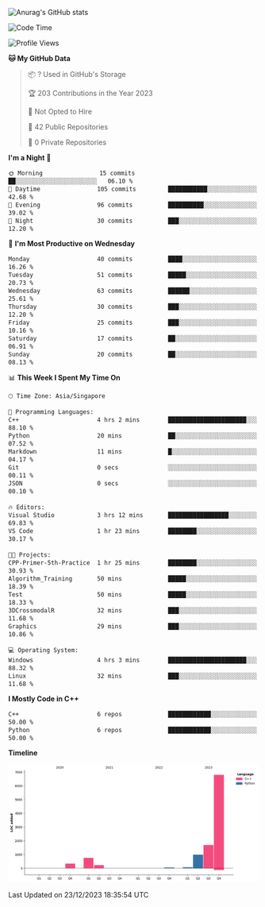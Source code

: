 ![Anurag's GitHub stats](https://github-readme-stats.vercel.app/api?username=OnePointFive99&show_icons=true&theme=transparent)

<!--START_SECTION:waka-->
![Code Time](http://img.shields.io/badge/Code%20Time-70%20hrs%2016%20mins-blue)

![Profile Views](http://img.shields.io/badge/Profile%20Views-1-blue)

**🐱 My GitHub Data** 

> 📦 ? Used in GitHub's Storage 
 > 
> 🏆 203 Contributions in the Year 2023
 > 
> 🚫 Not Opted to Hire
 > 
> 📜 42 Public Repositories 
 > 
> 🔑 0 Private Repositories 
 > 
**I'm a Night 🦉** 

```text
🌞 Morning                15 commits          ██░░░░░░░░░░░░░░░░░░░░░░░   06.10 % 
🌆 Daytime                105 commits         ███████████░░░░░░░░░░░░░░   42.68 % 
🌃 Evening                96 commits          ██████████░░░░░░░░░░░░░░░   39.02 % 
🌙 Night                  30 commits          ███░░░░░░░░░░░░░░░░░░░░░░   12.20 % 
```
📅 **I'm Most Productive on Wednesday** 

```text
Monday                   40 commits          ████░░░░░░░░░░░░░░░░░░░░░   16.26 % 
Tuesday                  51 commits          █████░░░░░░░░░░░░░░░░░░░░   20.73 % 
Wednesday                63 commits          ██████░░░░░░░░░░░░░░░░░░░   25.61 % 
Thursday                 30 commits          ███░░░░░░░░░░░░░░░░░░░░░░   12.20 % 
Friday                   25 commits          ███░░░░░░░░░░░░░░░░░░░░░░   10.16 % 
Saturday                 17 commits          ██░░░░░░░░░░░░░░░░░░░░░░░   06.91 % 
Sunday                   20 commits          ██░░░░░░░░░░░░░░░░░░░░░░░   08.13 % 
```


📊 **This Week I Spent My Time On** 

```text
🕑︎ Time Zone: Asia/Singapore

💬 Programming Languages: 
C++                      4 hrs 2 mins        ██████████████████████░░░   88.10 % 
Python                   20 mins             ██░░░░░░░░░░░░░░░░░░░░░░░   07.52 % 
Markdown                 11 mins             █░░░░░░░░░░░░░░░░░░░░░░░░   04.17 % 
Git                      0 secs              ░░░░░░░░░░░░░░░░░░░░░░░░░   00.11 % 
JSON                     0 secs              ░░░░░░░░░░░░░░░░░░░░░░░░░   00.10 % 

🔥 Editors: 
Visual Studio            3 hrs 12 mins       █████████████████░░░░░░░░   69.83 % 
VS Code                  1 hr 23 mins        ████████░░░░░░░░░░░░░░░░░   30.17 % 

🐱‍💻 Projects: 
CPP-Primer-5th-Practice  1 hr 25 mins        ████████░░░░░░░░░░░░░░░░░   30.93 % 
Algorithm_Training       50 mins             █████░░░░░░░░░░░░░░░░░░░░   18.39 % 
Test                     50 mins             █████░░░░░░░░░░░░░░░░░░░░   18.33 % 
3DCrossmodalR            32 mins             ███░░░░░░░░░░░░░░░░░░░░░░   11.68 % 
Graphics                 29 mins             ███░░░░░░░░░░░░░░░░░░░░░░   10.86 % 

💻 Operating System: 
Windows                  4 hrs 3 mins        ██████████████████████░░░   88.32 % 
Linux                    32 mins             ███░░░░░░░░░░░░░░░░░░░░░░   11.68 % 
```

**I Mostly Code in C++** 

```text
C++                      6 repos             ████████████░░░░░░░░░░░░░   50.00 % 
Python                   6 repos             ████████████░░░░░░░░░░░░░   50.00 % 
```



**Timeline**

![Lines of Code chart](https://raw.githubusercontent.com/OnePointFive99/OnePointFive99/main/assets/bar_graph.png)


 Last Updated on 23/12/2023 18:35:54 UTC
<!--END_SECTION:waka-->

  
